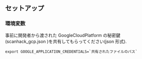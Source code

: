## セットアップ

### 環境変数

事前に開発者から渡された GoogleCloudPlatform の秘密鍵(scanhack_gcp.json
)を共有してもらってください(json 形式).

```
export GOOGLE_APPLICATION_CREDENTIALS=`共有されたファイルのパス`
```
